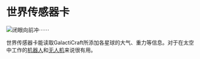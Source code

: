 # 世界传感器卡

![闭眼向前冲⋯⋯](oredict:oc:worldSensorCard)

世界传感器卡能读取GalactiCraft所添加各星球的大气、重力等信息。对于在太空中工作的[机器人](../block/robot.md)和[无人机](drone.md)来说很有用。
